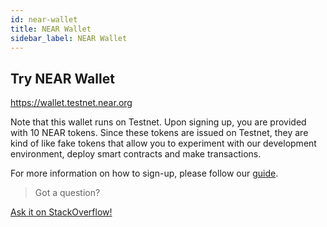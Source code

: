 ```yaml
---
id: near-wallet
title: NEAR Wallet
sidebar_label: NEAR Wallet
---
```


## Try NEAR Wallet

https://wallet.testnet.near.org

Note that this wallet runs on Testnet. Upon signing up, you are provided with 10 NEAR tokens. Since these tokens are issued on Testnet, they are kind of like fake tokens that allow you to experiment with our development environment, deploy smart contracts and make transactions.

For more information on how to sign-up, please follow our [guide](/docs/local-setup/create-account).

>Got a question?
<a href="https://stackoverflow.com/questions/tagged/nearprotocol">
  <h8>Ask it on StackOverflow!</h8></a>
